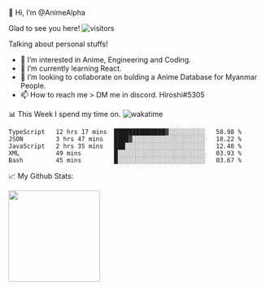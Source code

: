 👋 Hi, I’m @AnimeAlpha

Glad to see you here!  ![visitors](https://visitor-badge.glitch.me/badge?page_id=92675084)

Talking about personal stuffs!
- 👀 I’m interested in Anime, Engineering and Coding.
- 🌱 I’m currently learning React.
- 💞️ I’m looking to collaborate on bulding a Anime Database for Myanmar People.
- 📫 How to reach me > DM me in discord. Hiroshi#5305


📊 This Week I spend my time on. ![wakatime](https://wakatime.com/badge/user/47fa5905-5b5a-4ae7-9f80-05725739cf10.svg)

<!--START_SECTION:waka-->
```text
TypeScript   12 hrs 17 mins  ██████████████▓░░░░░░░░░░   58.98 % 
JSON         3 hrs 47 mins   ████▓░░░░░░░░░░░░░░░░░░░░   18.22 % 
JavaScript   2 hrs 35 mins   ███░░░░░░░░░░░░░░░░░░░░░░   12.48 % 
XML          49 mins         █░░░░░░░░░░░░░░░░░░░░░░░░   03.93 % 
Bash         45 mins         █░░░░░░░░░░░░░░░░░░░░░░░░   03.67 % 
```
<!--END_SECTION:waka-->


📈 My Github Stats:

<img height="180em" src="https://github-readme-stats.vercel.app/api?username=AnimeAlpha&show_icons=true&hide_border=true&&count_private=true&include_all_commits=true" />

<!---
AnimeAlpha/AnimeAlpha is a ✨ special ✨ repository because its `README.md` (this file) appears on your GitHub profile.
You can click the Preview link to take a look at your changes.
--->

